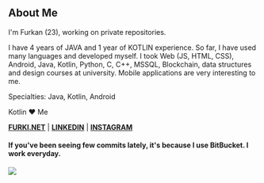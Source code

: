 ## About Me

I'm Furkan (23), working on private repositories.

I have 4 years of JAVA and 1 year of KOTLIN experience. So far, I have used many languages ​​and developed myself. I took Web (JS, HTML, CSS), Android, Java, Kotlin, Python, C, C++, MSSQL, Blockchain, data structures and design courses at university. Mobile applications are very interesting to me.


Specialties: Java, Kotlin, Android

Kotlin ❤️ Me

**[FURKI.NET](https://furki.net/)** | **[LINKEDIN](https://www.linkedin.com/in/furkanbalci0/)** | **[INSTAGRAM](https://www.instagram.com/furkanbalci0/)**

#### If you've been seeing few commits lately, it's because I use **BitBucket**. I work everyday.
![](https://komarev.com/ghpvc/?username=furkanbalci0)

